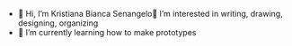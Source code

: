 - 👋 Hi, I’m Kristiana Bianca Senangelo👀 I’m interested in writing, drawing, designing, organizing
- 🌱 I’m currently learning how to make prototypes

<!---
kbsenangelo/kbsenangelo is a ✨ special ✨ repository because its `README.md` (this file) appears on your GitHub profile.
You can click the Preview link to take a look at your changes.
--->
